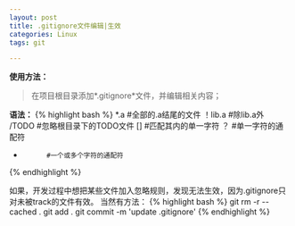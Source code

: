 ```yaml
---
layout: post
title: .gitignore文件编辑|生效
categories: Linux
tags: git

---
```


**使用方法：**
> 在项目根目录添加*.gitignore*文件，并编辑相关内容；

**语法：**
{% highlight bash %}
*.a         #全部的.a结尾的文件
！lib.a     #除lib.a外
/TODO       #忽略根目录下的TODO文件
[]          #匹配其内的单一字符
？          #单一字符的通配符
*           #一个或多个字符的通配符
{% endhighlight %}

如果，开发过程中想把某些文件加入忽略规则，发现无法生效，因为.gitignore只对未被track的文件有效。
当然有方法：
{% highlight bash %}
git rm -r --cached .
git add .
git commit -m 'update .gitignore'
{% endhighlight %}

